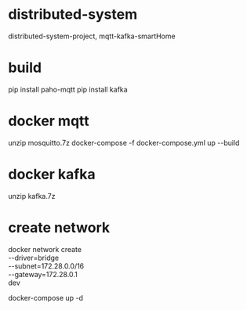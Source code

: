 # distributed-system
distributed-system-project, mqtt-kafka-smartHome

# build 
pip install paho-mqtt
pip install kafka

# docker mqtt
unzip mosquitto.7z
docker-compose -f docker-compose.yml up --build


# docker kafka

unzip kafka.7z
# create network
docker network create \
  --driver=bridge \
  --subnet=172.28.0.0/16 \
  --gateway=172.28.0.1 \
  dev

docker-compose up -d 